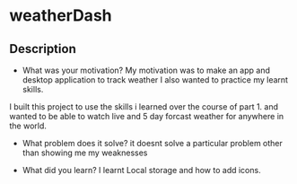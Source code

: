 # weatherDash
## Description

- What was your motivation?
My motivation was to make an app and desktop application to track weather I also wanted to practice my learnt skills.


I built this project to use the skills i learned over the course of part 1.
and wanted to be able to watch live and 5 day forcast weather for anywhere in the world. 


- What problem does it solve?
it doesnt solve a particular problem other than showing me my weaknesses 


- What did you learn?
I learnt Local storage and how to add icons.
